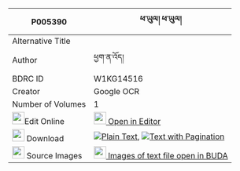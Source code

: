 |P005390|ཕ་ཡུལ། ཕ་ཡུལ། 
| --- | --- 
|Alternative Title |
|Author| ཕྱག་ན་འོད།
|BDRC ID | W1KG14516
|Creator | Google OCR
|Number of Volumes| 1
|<img width="25" src="https://img.icons8.com/color/25/000000/edit-property.png">Edit Online| [<img width="25" src="https://avatars.githubusercontent.com/u/45091458?s=200&v=4"> Open in Editor](http://editor.openpecha.org/P005390)
|<img width="25" src="https://img.icons8.com/fluent/48/000000/download-2.png"/>  Download | [![](https://img.icons8.com/color/20/000000/txt.png)Plain Text](https://github.com/Openpecha/P005390/releases/download/v1/payul_payul_plain_P005390.zip), [![](https://img.icons8.com/color/20/000000/txt.png)Text with Pagination](https://github.com/Openpecha/P005390/releases/download/v1/payul_payul_pages_P005390.zip)
|<img width="25" src="https://img.icons8.com/plasticine/100/000000/pictures-folder.png"/>  Source Images | [<img width="25" src="https://library.bdrc.io/icons/BUDA-small.svg"> Images of text file open in BUDA](https://library.bdrc.io/show/bdr:W1KG14516)